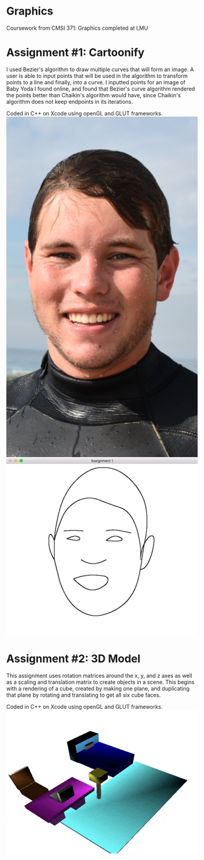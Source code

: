 # Graphics
Coursework from CMSI 371: Graphics completed at LMU

# Assignment #1: Cartoonify
I used Bezier's algorithm to draw multiple curves that will form an image. A user is able to input points that will be used in the algorithm to transform points to a line and finally, into a curve. I inputted points for an image of Baby Yoda I found online, and found that Bezier's curve algorithm rendered the points better than Chaikin's algorithm would have, since Chaikin's algorithm does not keep endpoints in its iterations.

Coded in C++ on Xcode using openGL and GLUT frameworks.
![Alt Text](OriginalPic.jpg)
![Alt Text](Results.png)


# Assignment #2: 3D Model
This assignment uses rotation matrices around the x, y, and z axes as well as a scaling and translation matrix to create objects in a scene. This begins with a rendering of a cube, created by making one plane, and duplicating that plane by rotating and translating to get all six cube faces.

Coded in C++ on Xcode using openGL and GLUT frameworks.
![Alt Text](3DModel.gif)
